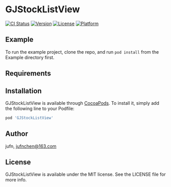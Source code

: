 # GJStockListView

[![CI Status](https://img.shields.io/travis/jufn/GJStockListView.svg?style=flat)](https://travis-ci.org/jufn/GJStockListView)
[![Version](https://img.shields.io/cocoapods/v/GJStockListView.svg?style=flat)](https://cocoapods.org/pods/GJStockListView)
[![License](https://img.shields.io/cocoapods/l/GJStockListView.svg?style=flat)](https://cocoapods.org/pods/GJStockListView)
[![Platform](https://img.shields.io/cocoapods/p/GJStockListView.svg?style=flat)](https://cocoapods.org/pods/GJStockListView)

## Example

To run the example project, clone the repo, and run `pod install` from the Example directory first.

## Requirements

## Installation

GJStockListView is available through [CocoaPods](https://cocoapods.org). To install
it, simply add the following line to your Podfile:

```ruby
pod 'GJStockListView'
```

## Author

jufn, jufnchen@163.com

## License

GJStockListView is available under the MIT license. See the LICENSE file for more info.

